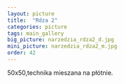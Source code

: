 ```yaml
---
layout: picture
title:  "Rdza 2"
categories: picture
tags: main_gallery
big_picture: narzedzia_rdza2_d.jpg
mini_picture: narzedzia_rdza2_m.jpg
order: 42
---
```

50x50,technika mieszana na płótnie.
